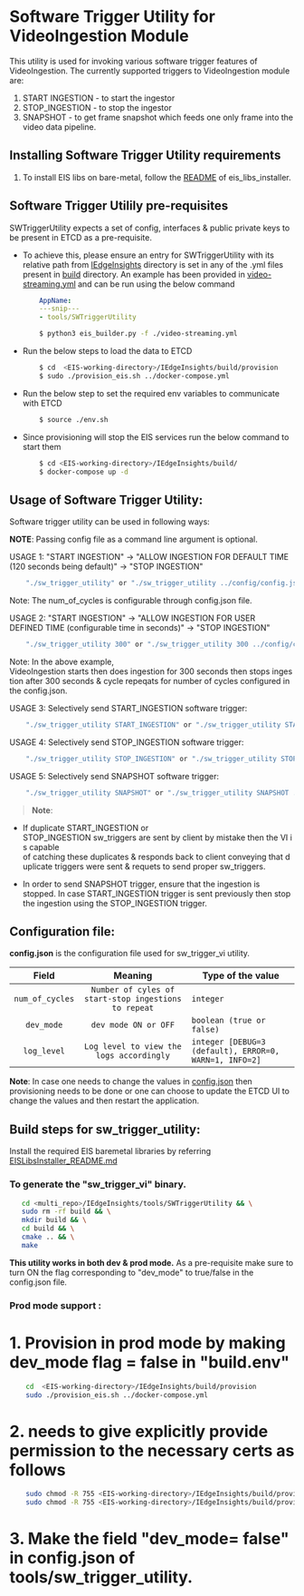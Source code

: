 # Software Trigger Utility for VideoIngestion Module

This utility is used for invoking various software trigger features of VideoIngestion. The currently supported triggers to VideoIngestion module are:
1. START INGESTION - to start the ingestor
2. STOP_INGESTION -  to stop the ingestor
3. SNAPSHOT - to get frame snapshot which feeds one only frame into the video data pipeline.

## Installing Software Trigger Utility requirements

1. To install EIS libs on bare-metal, follow the [README](../../common/README.md) of eis_libs_installer.

## Software Trigger Utilily pre-requisites

SWTriggerUtility expects a set of config, interfaces & public private keys to be present in ETCD as a pre-requisite.
* To achieve this, please ensure an entry for SWTriggerUtility with its relative path from [IEdgeInsights](../../) directory is set in any of the .yml files present in [build](../../build) directory. An example has been provided in [video-streaming.yml](../../build/video-streaming.yml) and can be run using the below command
    ```yml
        AppName:
        ---snip---
        - tools/SWTriggerUtility
    ```
    ```sh
        $ python3 eis_builder.py -f ./video-streaming.yml
    ```
* Run the below steps to load the data to ETCD

    ```sh
        $ cd  <EIS-working-directory>/IEdgeInsights/build/provision
        $ sudo ./provision_eis.sh ../docker-compose.yml
    ```
* Run the below step to set the required env variables to communicate with ETCD

  ```sh
      $ source ./env.sh
  ```

* Since provisioning will stop the EIS services run the below command to start them

   ```sh
       $ cd <EIS-working-directory>/IEdgeInsights/build/
       $ docker-compose up -d
   ```

## Usage of Software Trigger Utility:

Software trigger utility can be used in following ways:

**NOTE**: Passing config file as a command line argument is optional.

USAGE 1: "START INGESTION" -> "ALLOW INGESTION FOR DEFAULT TIME (120 seconds being default)" -> "STOP INGESTION"
```sh
    "./sw_trigger_utility" or "./sw_trigger_utility ../config/config.json"
```
Note: The num_of_cycles is configurable through config.json file.

USAGE 2: "START INGESTION" -> "ALLOW INGESTION FOR USER DEFINED TIME (configurable time in seconds)" -> "STOP INGESTION"
```sh
    "./sw_trigger_utility 300" or "./sw_trigger_utility 300 ../config/config.json"
```
Note: In the above example, VideoIngestion starts then does ingestion for 300 seconds then stops ingestion after 300 seconds & cycle repeqats for number of cycles configured in the config.json.


USAGE 3: Selectively send START_INGESTION software trigger:
```sh
    "./sw_trigger_utility START_INGESTION" or "./sw_trigger_utility START_INGESTION ../config/config.json"

```

USAGE 4: Selectively send STOP_INGESTION software trigger:
```sh
    "./sw_trigger_utility STOP_INGESTION" or "./sw_trigger_utility STOP_INGESTION ../config/config.json"

```

USAGE 5: Selectively send SNAPSHOT software trigger:
```sh
    "./sw_trigger_utility SNAPSHOT" or "./sw_trigger_utility SNAPSHOT ../config/config.json"

```

> **Note**:  

* If duplicate START_INGESTION or STOP_INGESTION sw_triggers are sent by client by mistake then the VI is capable  of catching these duplicates & responds back to client conveying that duplicate triggers were sent & requets to send proper sw_triggers. 

* In order to send SNAPSHOT trigger, ensure that the ingestion is stopped. In case START_INGESTION trigger is sent previously then stop the ingestion using the STOP_INGESTION trigger.

## Configuration file:

**config.json** is the configuration file used for sw_trigger_vi utility.

|       Field      | Meaning |                                       Type of the value                                    |
| :-------------:  | :-----: | ------------------------------------------------------------------------------------ |
| `num_of_cycles`  | `Number of cyles of start-stop ingestions to repeat`   | `integer`                           |
| `dev_mode`       | `dev mode ON or OFF`   | `boolean (true or false)`  |
| `log_level`      | `Log level to view the logs accordingly`   |  `integer [DEBUG=3 (default), ERROR=0, WARN=1, INFO=2]`  |

**Note**: In case one needs to change the values in [config.json](./config.json) then provisioning needs to be done or one can choose to update the ETCD UI to change the values and then restart the application.

## Build steps for sw_trigger_utility:

Install the required EIS baremetal libraries by referring [EISLibsInstaller_README.md](../../common/README.md)

### To generate the "sw_trigger_vi"  binary.

```sh
   cd <multi_repo>/IEdgeInsights/tools/SWTriggerUtility && \
   sudo rm -rf build && \
   mkdir build && \
   cd build && \
   cmake .. && \
   make
```

**This utility works in both dev & prod mode.**  As a pre-requisite make sure to turn ON the flag corresponding to "dev_mode" to true/false in the config.json file.

### Prod mode support :

# 1. Provision in prod mode by making dev_mode flag = false in "build.env"

```sh
    cd  <EIS-working-directory>/IEdgeInsights/build/provision
    sudo ./provision_eis.sh ../docker-compose.yml
```

# 2. needs to give explicitly provide permission to the necessary certs as follows

```sh
    sudo chmod -R 755 <EIS-working-directory>/IEdgeInsights/build/provision/Certificates/ca
    sudo chmod -R 755 <EIS-working-directory>/IEdgeInsights/build/provision/Certificates/SWTriggerUtility
```

# 3. Make the field "dev_mode= false" in config.json of tools/sw_trigger_utility.

